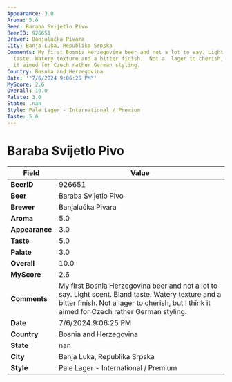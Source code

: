 ```yaml
---
Appearance: 3.0
Aroma: 5.0
Beer: Baraba Svijetlo Pivo
BeerID: 926651
Brewer: Banjalučka Pivara
City: Banja Luka, Republika Srpska
Comments: My first Bosnia Herzegovina beer and not a lot to say. Light scent. Bland
  taste. Watery texture and a bitter finish.  Not a  lager to cherish, but I think
  it aimed for Czech rather German styling.
Country: Bosnia and Herzegovina
Date: '"7/6/2024 9:06:25 PM"'
MyScore: 2.6
Overall: 10.0
Palate: 3.0
State: .nan
Style: Pale Lager - International / Premium
Taste: 5.0
---
```


# Baraba Svijetlo Pivo

| Field         | Value |
|---------------|-------|
| **BeerID** | 926651 |
| **Beer** | Baraba Svijetlo Pivo |
| **Brewer** | Banjalučka Pivara |
| **Aroma** | 5.0 |
| **Appearance** | 3.0 |
| **Taste** | 5.0 |
| **Palate** | 3.0 |
| **Overall** | 10.0 |
| **MyScore** | 2.6 |
| **Comments** | My first Bosnia Herzegovina beer and not a lot to say. Light scent. Bland taste. Watery texture and a bitter finish.  Not a  lager to cherish, but I think it aimed for Czech rather German styling. |
| **Date** | 7/6/2024 9:06:25 PM |
| **Country** | Bosnia and Herzegovina |
| **State** | nan |
| **City** | Banja Luka, Republika Srpska |
| **Style** | Pale Lager - International / Premium |
